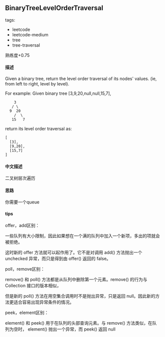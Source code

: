 ## BinaryTreeLevelOrderTraversal

tags: 
- leetcode 
- leetcode-medium
- tree
- tree-traversal

熟练度+0.75

#### 描述
Given a binary tree, return the level order traversal of its nodes' values. (ie, from left to right, level by level).

For example: 
Given binary tree [3,9,20,null,null,15,7], 
```
    3 
   / \ 
  9  20 
    /  \ 
   15   7 
   ```
return its level order traversal as:  
```
[
  [3],
  [9,20],
  [15,7]
]
```


#### 中文描述

二叉树层次遍历


#### 思路

你需要一个queue



#### tips

offer，add区别：

一些队列有大小限制，因此如果想在一个满的队列中加入一个新项，多出的项就会被拒绝。

这时新的 offer 方法就可以起作用了。它不是对调用 add() 方法抛出一个 unchecked 异常，而只是得到由 offer() 返回的 false。 

 

poll，remove区别：

remove() 和 poll() 方法都是从队列中删除第一个元素。remove() 的行为与 Collection 接口的版本相似，

但是新的 poll() 方法在用空集合调用时不是抛出异常，只是返回 null。因此新的方法更适合容易出现异常条件的情况。

 

peek，element区别：

element() 和 peek() 用于在队列的头部查询元素。与 remove() 方法类似，在队列为空时， element() 抛出一个异常，而 peek() 返回 null

